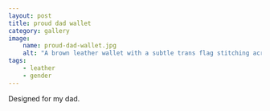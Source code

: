 ```yaml
---
layout: post
title: proud dad wallet
category: gallery
image: 
    name: proud-dad-wallet.jpg
    alt: "A brown leather wallet with a subtle trans flag stitching across the top."
tags:
    - leather
    - gender
---
```


Designed for my dad.